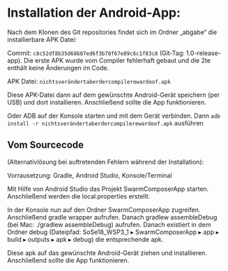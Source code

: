 # Installation der Android-App:

Nach dem Klonen des Git repositories findet sich im Ordner „abgabe“ die installierbare APK Datei:

Commit: `c8c52df8b35d68687ed6f3b78f67e89c6c1f83c8` (Git-Tag: 1.0-release-app).
Die erste APK wurde vom Compiler fehlerhaft gebaut und die 2te enthält keine Änderungen im Code.

APK Datei: `nichtsverändertaberdercompilerewardoof.apk`


Diese APK-Datei dann auf dem gewünschte Android-Gerät speichern (per USB) und dort installieren. Anschließend sollte die App funktionieren.

Oder ADB auf der Konsole starten und mit dem Gerät verbinden.
Dann `adb install -r nichtsverändertaberdercompilerewardoof.apk` ausführen

## Vom Sourcecode
(Alternativlösung bei auftretenden Fehlern während der Installation):

Vorrausetzung: Gradle, Android Studio, Konsole/Terminal

Mit Hilfe von Android Studio das Projekt SwarmComposerApp starten. Anschließend werden die local.properties erstellt.

In der Konsole nun auf den Ordner SwarmComposerApp zugreifen.
Anschließend gradle wrapper aufrufen. Danach gradlew assembleDebug (bei Mac: ./gradlew assembleDebug) aufrufen.
Danach existiert in dem Ordner debug (Dateipfad: SoSe18_WSP3_1⁩ ▸ ⁨SwarmComposerApp⁩ ▸ ⁨app⁩ ▸ ⁨build⁩ ▸ ⁨outputs⁩ ▸ ⁨apk⁩ ▸ ⁨debug) die entsprechende apk.

Diese apk auf das gewünschte Android-Gerät ziehen und installieren. Anschließend sollte die App funktionieren.
